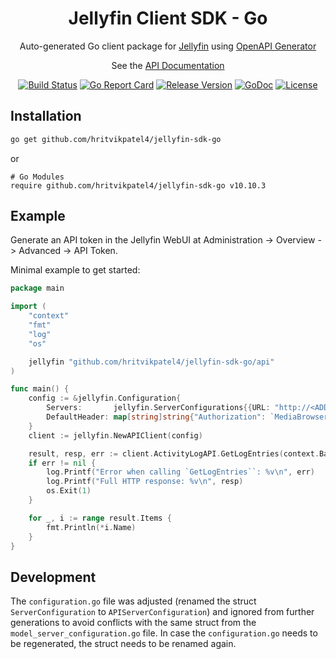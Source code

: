 <p align="center">
<h1 align="center">Jellyfin Client SDK - Go</h1>
<p align="center">Auto-generated Go client package for <a href="https://jellyfin.org/">Jellyfin</a> using <a href="https://github.com/OpenAPITools/openapi-generator">OpenAPI Generator</a></p>
<p align="center">See the <a href="/api/README.md">API Documentation</a></p>
</p>
<p align="center">
<p align="center"><a href="https://github.com/hritvikpatel4/jellyfin-sdk-go/actions/workflows/update.yml?query=branch%3Amain"><img src="https://github.com/hritvikpatel4/jellyfin-sdk-go/actions/workflows/update.yml/badge.svg?branch=main" alt="Build Status"></a> <a href="https://goreportcard.com/report/github.com/hritvikpatel4/jellyfin-sdk-go"><img src="https://goreportcard.com/badge/github.com/hritvikpatel4/jellyfin-sdk-go" alt="Go Report Card"></a> <a href="https://github.com/hritvikpatel4/jellyfin-sdk-go/releases/latest"><img src="https://img.shields.io/badge/version-10.10.3-blue.svg" alt="Release Version"></a> <a href="https://pkg.go.dev/github.com/hritvikpatel4/jellyfin-sdk-go"><img src="https://pkg.go.dev/badge/github.com/hritvikpatel4/jellyfin-sdk-go" alt="GoDoc"></a> <a href="LICENSE"><img src="https://img.shields.io/github/license/hritvikpatel4/jellyfin-sdk-go.svg" alt="License"></a></p>
</p>

## Installation

```bash
go get github.com/hritvikpatel4/jellyfin-sdk-go
```
or
```
# Go Modules
require github.com/hritvikpatel4/jellyfin-sdk-go v10.10.3
```

## Example

Generate an API token in the Jellyfin WebUI at Administration -> Overview -> Advanced -> API Token.

Minimal example to get started:

```go
package main

import (
	"context"
	"fmt"
	"log"
	"os"

	jellyfin "github.com/hritvikpatel4/jellyfin-sdk-go/api"
)

func main() {
	config := &jellyfin.Configuration{
		Servers:       jellyfin.ServerConfigurations{{URL: "http://<ADDRESS>:<PORT>"}},
		DefaultHeader: map[string]string{"Authorization": `MediaBrowser Token="<API_TOKEN>"`},
	}
	client := jellyfin.NewAPIClient(config)

	result, resp, err := client.ActivityLogAPI.GetLogEntries(context.Background()).Execute()
	if err != nil {
		log.Printf("Error when calling `GetLogEntries``: %v\n", err)
		log.Printf("Full HTTP response: %v\n", resp)
		os.Exit(1)
	}

	for _, i := range result.Items {
		fmt.Println(*i.Name)
	}
}
```

## Development

The `configuration.go` file was adjusted (renamed the struct `ServerConfiguration` to `APIServerConfiguration`) and ignored from further generations to avoid conflicts with the same struct from the `model_server_configuration.go` file. In case the `configuration.go` needs to be regenerated, the struct needs to be renamed again.